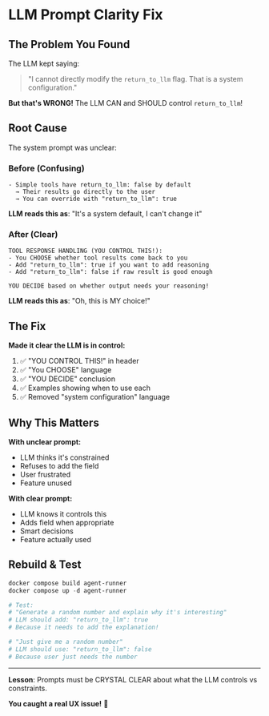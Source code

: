 # LLM Prompt Clarity Fix

## The Problem You Found

The LLM kept saying:
> "I cannot directly modify the `return_to_llm` flag. That is a system configuration."

**But that's WRONG!** The LLM CAN and SHOULD control `return_to_llm`!

## Root Cause

The system prompt was unclear:

### Before (Confusing)
```
- Simple tools have return_to_llm: false by default
  → Their results go directly to the user
  → You can override with "return_to_llm": true
```

**LLM reads this as**: "It's a system default, I can't change it"

### After (Clear)
```
TOOL RESPONSE HANDLING (YOU CONTROL THIS!):
- You CHOOSE whether tool results come back to you
- Add "return_to_llm": true if you want to add reasoning
- Add "return_to_llm": false if raw result is good enough

YOU DECIDE based on whether output needs your reasoning!
```

**LLM reads this as**: "Oh, this is MY choice!"

## The Fix

**Made it clear the LLM is in control:**
1. ✅ "YOU CONTROL THIS!" in header
2. ✅ "You CHOOSE" language
3. ✅ "YOU DECIDE" conclusion
4. ✅ Examples showing when to use each
5. ✅ Removed "system configuration" language

## Why This Matters

**With unclear prompt:**
- LLM thinks it's constrained
- Refuses to add the field
- User frustrated
- Feature unused

**With clear prompt:**
- LLM knows it controls this
- Adds field when appropriate
- Smart decisions
- Feature actually used

## Rebuild & Test

```powershell
docker compose build agent-runner
docker compose up -d agent-runner

# Test:
# "Generate a random number and explain why it's interesting"
# LLM should add: "return_to_llm": true
# Because it needs to add the explanation!

# "Just give me a random number"
# LLM should use: "return_to_llm": false  
# Because user just needs the number
```

---

**Lesson**: Prompts must be CRYSTAL CLEAR about what the LLM controls vs constraints.

**You caught a real UX issue!** 🎯
